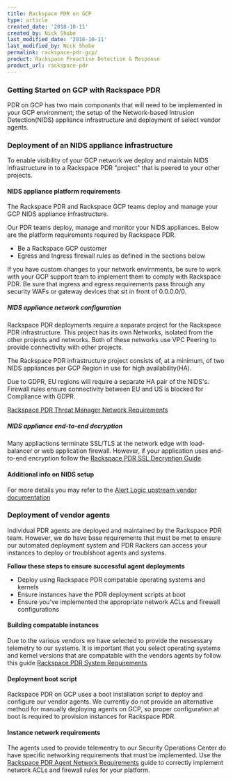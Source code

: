 ```yaml
---
title: Rackspace PDR on GCP
type: article
created_date: '2018-10-11'
created_by: Nick Shobe
last_modified_date: '2018-10-11'
last_modified_by: Nick Shobe
permalink: rackspace-pdr-gcp/
product: Rackspace Proactive Detection & Response
product_url: rackspace-pdr
---
```


### Getting Started on GCP with Rackspace PDR

PDR on GCP has two main componants that will need to be implemented in your GCP environment; the setup of the Network-based Intrusion Detection(NIDS) appliance infrastructure and deployment of select vendor agents.

### Deployment of an NIDS appliance infrastructure

To enable visibility of your GCP network we deploy and maintain NIDS infrastructure in to a Rackspace PDR "project" that is peered to your other projects.

#### NIDS appliance platform requirements
The Rackspace PDR and Rackspace GCP teams deploy and manage your GCP NIDS appliance infrastructure.

Our PDR teams deploy, manage and monitor your NIDS appliances. Below are the platform requirements required by Rackspace PDR.

- Be a Rackspace GCP customer
- Egress and Ingress firewall rules as defined in the sections below

If you have custom changes to your network envirnments, be sure to work with your GCP support team to implement them to comply with Rackspace PDR. Be sure that ingress and egress requirements pass through any security WAFs or gateway devices that sit in front of 0.0.0.0/0.

##### NIDS appliance network configuration

Rackspace PDR deployments require a separate project for the Rackspace PDR infrastructure. This project has its own Networks, isolated from the other projects and networks. Both of these networks use VPC Peering to provide connectivity with other projects.

The Rackspace PDR infrastructure project consists of, at a minimum, of two NIDS appliances per GCP Region in use for high availability(HA).

Due to GDPR, EU regions will require a separate HA pair of the NIDS's. Firewall rules ensure connectivity between EU and US is blocked for Compliance with GDPR.

[Rackspace PDR Threat Manager Network Requirements](/how-to/rackspace-pdr-nids-networking/)

##### NIDS appliance end-to-end decryption
Many appliactions terminate SSL/TLS at the network edge with load-balancer or web application firewall. However, if your application uses end-to-end encryption follow the [Rackspace PDR SSL Decryption Guide](/how-to/rackspace-pdr-ssl-decryption/).

#### Additional info on NIDS setup
For more details you may refer to the [Alert Logic upstream vendor documentation](https://docs.alertlogic.com/install/cloud/amazon-web-services-threat-manager-direct-windows.htm)

### Deployment of vendor agents

Individual PDR agents are deployed and maintained by the Rackspace PDR team. However, we do have base requirements that must be met to ensure our automated deployment system and PDR Rackers can access your instances to deploy or troublshoot agents and systems.

**Follow these steps to ensure successful agent deployments**

- Deploy using Rackspace PDR compatable operating systems and kernels
- Ensure instances have the PDR deployment scripts at boot
- Ensure you've implemented the appropriate network ACLs and firewall configurations

#### Building compatable instances
Due to the various vendors we have selected to provide the nessessary telemetry to our systems. It is important that you select operating systems and kernel versions that are compatable with the vendors agents by follow this guide [Rackspace PDR System Requirements](/how-to/rackspace-pdr-agent-compatablity/).

#### Deployment boot script
Rackspace PDR on GCP uses a boot installation script to deploy and configure our vendor agents. We currently do not provide an alternative method for manually deploying agents on GCP, so proper configuration at boot is required to provision instances for Rackspace PDR.

#### Instance network requirements
The agents used to provide telementry to our Security Operations Center do have specific networking requirements that must be implemented. Use the [Rackspace PDR Agent Network Requirements](/how-to/rackspace-pdr-agent-networking/) guide to correctly implement network ACLs and firewall rules for your platform.
